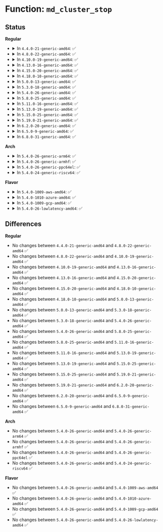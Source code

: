 # Function: <code>md_cluster_stop</code>

## Status
<b>Regular</b>
<ul>
<li>
<details>
<summary>In <code>4.4.0-21-generic-amd64</code>: ✅</summary>

```c
void md_cluster_stop(struct mddev * mddev)
```

```json
{
  "name": "md_cluster_stop",
  "collision_type": "Unique Global",
  "inline_type": "No",
  "funcs": [
    {
      "addr": 18446744071585758464,
      "name": "md_cluster_stop",
      "external": true,
      "loc": "drivers/md/md.c:7591",
      "file": "drivers/md/md.c",
      "inline": "seen, unknown",
      "caller_inline": [],
      "caller_func": [
        "drivers/md/bitmap.c:bitmap_free",
        "drivers/md/bitmap.c:bitmap_create"
      ]
    }
  ],
  "symbols": [
    {
      "addr": 18446744071585758464,
      "name": "md_cluster_stop",
      "section": ".text",
      "bind": "STB_GLOBAL",
      "size": 39
    }
  ]
}
```
</details>
</li>
<li>
<details>
<summary>In <code>4.8.0-22-generic-amd64</code>: ✅</summary>

```c
void md_cluster_stop(struct mddev * mddev)
```

```json
{
  "name": "md_cluster_stop",
  "collision_type": "Unique Global",
  "inline_type": "No",
  "funcs": [
    {
      "addr": 18446744071586154480,
      "name": "md_cluster_stop",
      "external": true,
      "loc": "drivers/md/md.c:7627",
      "file": "drivers/md/md.c",
      "inline": "seen, unknown",
      "caller_inline": [],
      "caller_func": [
        "drivers/md/bitmap.c:bitmap_create",
        "drivers/md/bitmap.c:bitmap_free"
      ]
    }
  ],
  "symbols": [
    {
      "addr": 18446744071586154480,
      "name": "md_cluster_stop",
      "section": ".text",
      "bind": "STB_GLOBAL",
      "size": 39
    }
  ]
}
```
</details>
</li>
<li>
<details>
<summary>In <code>4.10.0-19-generic-amd64</code>: ✅</summary>

```c
void md_cluster_stop(struct mddev * mddev)
```

```json
{
  "name": "md_cluster_stop",
  "collision_type": "Unique Global",
  "inline_type": "No",
  "funcs": [
    {
      "addr": 18446744071586357264,
      "name": "md_cluster_stop",
      "external": true,
      "loc": "drivers/md/md.c:7684",
      "file": "drivers/md/md.c",
      "inline": "seen, unknown",
      "caller_inline": [],
      "caller_func": [
        "drivers/md/bitmap.c:bitmap_create",
        "drivers/md/bitmap.c:bitmap_free"
      ]
    }
  ],
  "symbols": [
    {
      "addr": 18446744071586357264,
      "name": "md_cluster_stop",
      "section": ".text",
      "bind": "STB_GLOBAL",
      "size": 39
    }
  ]
}
```
</details>
</li>
<li>
<details>
<summary>In <code>4.13.0-16-generic-amd64</code>: ✅</summary>

```c
void md_cluster_stop(struct mddev * mddev)
```

```json
{
  "name": "md_cluster_stop",
  "collision_type": "Unique Global",
  "inline_type": "No",
  "funcs": [
    {
      "addr": 18446744071586457712,
      "name": "md_cluster_stop",
      "external": true,
      "loc": "drivers/md/md.c:7905",
      "file": "drivers/md/md.c",
      "inline": "seen, unknown",
      "caller_inline": [],
      "caller_func": [
        "drivers/md/bitmap.c:bitmap_create",
        "drivers/md/bitmap.c:bitmap_free"
      ]
    }
  ],
  "symbols": [
    {
      "addr": 18446744071586457712,
      "name": "md_cluster_stop",
      "section": ".text",
      "bind": "STB_GLOBAL",
      "size": 40
    }
  ]
}
```
</details>
</li>
<li>
<details>
<summary>In <code>4.15.0-20-generic-amd64</code>: ✅</summary>

```c
void md_cluster_stop(struct mddev * mddev)
```

```json
{
  "name": "md_cluster_stop",
  "collision_type": "Unique Global",
  "inline_type": "No",
  "funcs": [
    {
      "addr": 18446744071586924944,
      "name": "md_cluster_stop",
      "external": true,
      "loc": "drivers/md/md.c:7962",
      "file": "drivers/md/md.c",
      "inline": "seen, unknown",
      "caller_inline": [],
      "caller_func": [
        "drivers/md/md-bitmap.c:bitmap_create",
        "drivers/md/md-bitmap.c:bitmap_free"
      ]
    }
  ],
  "symbols": [
    {
      "addr": 18446744071586924944,
      "name": "md_cluster_stop",
      "section": ".text",
      "bind": "STB_GLOBAL",
      "size": 46
    }
  ]
}
```
</details>
</li>
<li>
<details>
<summary>In <code>4.18.0-10-generic-amd64</code>: ✅</summary>

```c
void md_cluster_stop(struct mddev * mddev)
```

```json
{
  "name": "md_cluster_stop",
  "collision_type": "Unique Global",
  "inline_type": "No",
  "funcs": [
    {
      "addr": 18446744071587215904,
      "name": "md_cluster_stop",
      "external": true,
      "loc": "drivers/md/md.c:8031",
      "file": "drivers/md/md.c",
      "inline": "seen, unknown",
      "caller_inline": [],
      "caller_func": [
        "drivers/md/md-bitmap.c:bitmap_create",
        "drivers/md/md-bitmap.c:bitmap_free"
      ]
    }
  ],
  "symbols": [
    {
      "addr": 18446744071587215904,
      "name": "md_cluster_stop",
      "section": ".text",
      "bind": "STB_GLOBAL",
      "size": 45
    }
  ]
}
```
</details>
</li>
<li>
<details>
<summary>In <code>5.0.0-13-generic-amd64</code>: ✅</summary>

```c
void md_cluster_stop(struct mddev * mddev)
```

```json
{
  "name": "md_cluster_stop",
  "collision_type": "Unique Global",
  "inline_type": "No",
  "funcs": [
    {
      "addr": 18446744071587396368,
      "name": "md_cluster_stop",
      "external": true,
      "loc": "drivers/md/md.c:8035",
      "file": "drivers/md/md.c",
      "inline": "seen, unknown",
      "caller_inline": [],
      "caller_func": [
        "drivers/md/md-bitmap.c:md_bitmap_create",
        "drivers/md/md-bitmap.c:md_bitmap_free"
      ]
    }
  ],
  "symbols": [
    {
      "addr": 18446744071587396368,
      "name": "md_cluster_stop",
      "section": ".text",
      "bind": "STB_GLOBAL",
      "size": 45
    }
  ]
}
```
</details>
</li>
<li>
<details>
<summary>In <code>5.3.0-18-generic-amd64</code>: ✅</summary>

```c
void md_cluster_stop(struct mddev * mddev)
```

```json
{
  "name": "md_cluster_stop",
  "collision_type": "Unique Global",
  "inline_type": "No",
  "funcs": [
    {
      "addr": 18446744071587667888,
      "name": "md_cluster_stop",
      "external": true,
      "loc": "drivers/md/md.c:8105",
      "file": "drivers/md/md.c",
      "inline": "seen, unknown",
      "caller_inline": [],
      "caller_func": [
        "drivers/md/md-bitmap.c:md_bitmap_free",
        "drivers/md/md-bitmap.c:md_bitmap_read_sb"
      ]
    }
  ],
  "symbols": [
    {
      "addr": 18446744071587667888,
      "name": "md_cluster_stop",
      "section": ".text",
      "bind": "STB_GLOBAL",
      "size": 45
    }
  ]
}
```
</details>
</li>
<li>
<details>
<summary>In <code>5.4.0-26-generic-amd64</code>: ✅</summary>

```c
void md_cluster_stop(struct mddev * mddev)
```

```json
{
  "name": "md_cluster_stop",
  "collision_type": "Unique Global",
  "inline_type": "No",
  "funcs": [
    {
      "addr": 18446744071587872080,
      "name": "md_cluster_stop",
      "external": true,
      "loc": "drivers/md/md.c:8209",
      "file": "drivers/md/md.c",
      "inline": "seen, unknown",
      "caller_inline": [],
      "caller_func": [
        "drivers/md/md-bitmap.c:md_bitmap_free",
        "drivers/md/md-bitmap.c:md_bitmap_read_sb"
      ]
    }
  ],
  "symbols": [
    {
      "addr": 18446744071587872080,
      "name": "md_cluster_stop",
      "section": ".text",
      "bind": "STB_GLOBAL",
      "size": 45
    }
  ]
}
```
</details>
</li>
<li>
<details>
<summary>In <code>5.8.0-25-generic-amd64</code>: ✅</summary>

```c
void md_cluster_stop(struct mddev * mddev)
```

```json
{
  "name": "md_cluster_stop",
  "collision_type": "Unique Global",
  "inline_type": "No",
  "funcs": [
    {
      "addr": 18446744071588724096,
      "name": "md_cluster_stop",
      "external": true,
      "loc": "drivers/md/md.c:8406",
      "file": "drivers/md/md.c",
      "inline": "seen, unknown",
      "caller_inline": [],
      "caller_func": [
        "drivers/md/md-bitmap.c:md_bitmap_free",
        "drivers/md/md-bitmap.c:md_bitmap_read_sb"
      ]
    }
  ],
  "symbols": [
    {
      "addr": 18446744071588724096,
      "name": "md_cluster_stop",
      "section": ".text",
      "bind": "STB_GLOBAL",
      "size": 45
    }
  ]
}
```
</details>
</li>
<li>
<details>
<summary>In <code>5.11.0-16-generic-amd64</code>: ✅</summary>

```c
void md_cluster_stop(struct mddev * mddev)
```

```json
{
  "name": "md_cluster_stop",
  "collision_type": "Unique Global",
  "inline_type": "No",
  "funcs": [
    {
      "addr": 18446744071588752432,
      "name": "md_cluster_stop",
      "external": true,
      "loc": "drivers/md/md.c:8438",
      "file": "drivers/md/md.c",
      "inline": "seen, unknown",
      "caller_inline": [],
      "caller_func": [
        "drivers/md/md-bitmap.c:md_bitmap_free",
        "drivers/md/md-bitmap.c:md_bitmap_read_sb"
      ]
    }
  ],
  "symbols": [
    {
      "addr": 18446744071588752432,
      "name": "md_cluster_stop",
      "section": ".text",
      "bind": "STB_GLOBAL",
      "size": 45
    }
  ]
}
```
</details>
</li>
<li>
<details>
<summary>In <code>5.13.0-19-generic-amd64</code>: ✅</summary>

```c
void md_cluster_stop(struct mddev * mddev)
```

```json
{
  "name": "md_cluster_stop",
  "collision_type": "Unique Global",
  "inline_type": "No",
  "funcs": [
    {
      "addr": 18446744071588637984,
      "name": "md_cluster_stop",
      "external": true,
      "loc": "drivers/md/md.c:8396",
      "file": "drivers/md/md.c",
      "inline": "seen, unknown",
      "caller_inline": [],
      "caller_func": [
        "drivers/md/md-bitmap.c:md_bitmap_free",
        "drivers/md/md-bitmap.c:md_bitmap_read_sb"
      ]
    }
  ],
  "symbols": [
    {
      "addr": 18446744071588637984,
      "name": "md_cluster_stop",
      "section": ".text",
      "bind": "STB_GLOBAL",
      "size": 45
    }
  ]
}
```
</details>
</li>
<li>
<details>
<summary>In <code>5.15.0-25-generic-amd64</code>: ✅</summary>

```c
void md_cluster_stop(struct mddev * mddev)
```

```json
{
  "name": "md_cluster_stop",
  "collision_type": "Unique Global",
  "inline_type": "No",
  "funcs": [
    {
      "addr": 18446744071589315568,
      "name": "md_cluster_stop",
      "external": true,
      "loc": "drivers/md/md.c:8409",
      "file": "drivers/md/md.c",
      "inline": "seen, unknown",
      "caller_inline": [],
      "caller_func": [
        "drivers/md/md-bitmap.c:md_bitmap_free",
        "drivers/md/md-bitmap.c:md_bitmap_read_sb"
      ]
    }
  ],
  "symbols": [
    {
      "addr": 18446744071589315568,
      "name": "md_cluster_stop",
      "section": ".text",
      "bind": "STB_GLOBAL",
      "size": 45
    }
  ]
}
```
</details>
</li>
<li>
<details>
<summary>In <code>5.19.0-21-generic-amd64</code>: ✅</summary>

```c
void md_cluster_stop(struct mddev * mddev)
```

```json
{
  "name": "md_cluster_stop",
  "collision_type": "Unique Global",
  "inline_type": "No",
  "funcs": [
    {
      "addr": 18446744071590787680,
      "name": "md_cluster_stop",
      "external": true,
      "loc": "drivers/md/md.c:8411",
      "file": "drivers/md/md.c",
      "inline": "seen, unknown",
      "caller_inline": [],
      "caller_func": [
        "drivers/md/md-bitmap.c:md_bitmap_free",
        "drivers/md/md-bitmap.c:md_bitmap_read_sb"
      ]
    }
  ],
  "symbols": [
    {
      "addr": 18446744071590787680,
      "name": "md_cluster_stop",
      "section": ".text",
      "bind": "STB_GLOBAL",
      "size": 61
    }
  ]
}
```
</details>
</li>
<li>
<details>
<summary>In <code>6.2.0-20-generic-amd64</code>: ✅</summary>

```c
void md_cluster_stop(struct mddev * mddev)
```

```json
{
  "name": "md_cluster_stop",
  "collision_type": "Unique Global",
  "inline_type": "No",
  "funcs": [
    {
      "addr": 18446744071592470752,
      "name": "md_cluster_stop",
      "external": true,
      "loc": "drivers/md/md.c:8422",
      "file": "drivers/md/md.c",
      "inline": "seen, unknown",
      "caller_inline": [],
      "caller_func": [
        "drivers/md/md-bitmap.c:md_bitmap_free",
        "drivers/md/md-bitmap.c:md_bitmap_read_sb"
      ]
    }
  ],
  "symbols": [
    {
      "addr": 18446744071592470752,
      "name": "md_cluster_stop",
      "section": ".text",
      "bind": "STB_GLOBAL",
      "size": 61
    }
  ]
}
```
</details>
</li>
<li>
<details>
<summary>In <code>6.5.0-9-generic-amd64</code>: ✅</summary>

```c
void md_cluster_stop(struct mddev * mddev)
```

```json
{
  "name": "md_cluster_stop",
  "collision_type": "Unique Global",
  "inline_type": "No",
  "funcs": [
    {
      "addr": 18446744071592893312,
      "name": "md_cluster_stop",
      "external": true,
      "loc": "drivers/md/md.c:8431",
      "file": "drivers/md/md.c",
      "inline": "seen, unknown",
      "caller_inline": [],
      "caller_func": [
        "drivers/md/md-bitmap.c:md_bitmap_free",
        "drivers/md/md-bitmap.c:md_bitmap_read_sb"
      ]
    }
  ],
  "symbols": [
    {
      "addr": 18446744071592893312,
      "name": "md_cluster_stop",
      "section": ".text",
      "bind": "STB_GLOBAL",
      "size": 61
    }
  ]
}
```
</details>
</li>
<li>
<details>
<summary>In <code>6.8.0-31-generic-amd64</code>: ✅</summary>

```c
void md_cluster_stop(struct mddev * mddev)
```

```json
{
  "name": "md_cluster_stop",
  "collision_type": "Unique Global",
  "inline_type": "No",
  "funcs": [
    {
      "addr": 18446744071593642240,
      "name": "md_cluster_stop",
      "external": true,
      "loc": "drivers/md/md.c:8522",
      "file": "drivers/md/md.c",
      "inline": "seen, unknown",
      "caller_inline": [],
      "caller_func": [
        "drivers/md/md-bitmap.c:md_bitmap_free",
        "drivers/md/md-bitmap.c:md_bitmap_read_sb"
      ]
    }
  ],
  "symbols": [
    {
      "addr": 18446744071593642240,
      "name": "md_cluster_stop",
      "section": ".text",
      "bind": "STB_GLOBAL",
      "size": 61
    }
  ]
}
```
</details>
</li>
</ul>
<b>Arch</b>
<ul>
<li>
<details>
<summary>In <code>5.4.0-26-generic-arm64</code>: ✅</summary>

```c
void md_cluster_stop(struct mddev * mddev)
```

```json
{
  "name": "md_cluster_stop",
  "collision_type": "Unique Global",
  "inline_type": "No",
  "funcs": [
    {
      "addr": 18446603336501101600,
      "name": "md_cluster_stop",
      "external": true,
      "loc": "drivers/md/md.c:8209",
      "file": "drivers/md/md.c",
      "inline": "seen, unknown",
      "caller_inline": [],
      "caller_func": [
        "drivers/md/md-bitmap.c:md_bitmap_free",
        "drivers/md/md-bitmap.c:md_bitmap_read_sb"
      ]
    }
  ],
  "symbols": [
    {
      "addr": 18446603336501101600,
      "name": "md_cluster_stop",
      "section": ".text",
      "bind": "STB_GLOBAL",
      "size": 72
    }
  ]
}
```
</details>
</li>
<li>
<details>
<summary>In <code>5.4.0-26-generic-armhf</code>: ✅</summary>

```c
void md_cluster_stop(struct mddev * mddev)
```

```json
{
  "name": "md_cluster_stop",
  "collision_type": "Unique Global",
  "inline_type": "No",
  "funcs": [
    {
      "addr": 3233617884,
      "name": "md_cluster_stop",
      "external": true,
      "loc": "drivers/md/md.c:8209",
      "file": "drivers/md/md.c",
      "inline": "seen, unknown",
      "caller_inline": [],
      "caller_func": [
        "drivers/md/md-bitmap.c:md_bitmap_free",
        "drivers/md/md-bitmap.c:md_bitmap_read_sb"
      ]
    }
  ],
  "symbols": [
    {
      "addr": 3233617884,
      "name": "md_cluster_stop",
      "section": ".text",
      "bind": "STB_GLOBAL",
      "size": 60
    }
  ]
}
```
</details>
</li>
<li>
<details>
<summary>In <code>5.4.0-26-generic-ppc64el</code>: ✅</summary>

```c
void md_cluster_stop(struct mddev * mddev)
```

```json
{
  "name": "md_cluster_stop",
  "collision_type": "Unique Global",
  "inline_type": "No",
  "funcs": [
    {
      "addr": 13835058055294599696,
      "name": "md_cluster_stop",
      "external": true,
      "loc": "drivers/md/md.c:8209",
      "file": "drivers/md/md.c",
      "inline": "seen, unknown",
      "caller_inline": [],
      "caller_func": [
        "drivers/md/md-bitmap.c:md_bitmap_free",
        "drivers/md/md-bitmap.c:md_bitmap_read_sb"
      ]
    }
  ],
  "symbols": [
    {
      "addr": 13835058055294599696,
      "name": "md_cluster_stop",
      "section": ".text",
      "bind": "STB_GLOBAL",
      "size": 108
    }
  ]
}
```
</details>
</li>
<li>
<details>
<summary>In <code>5.4.0-24-generic-riscv64</code>: ✅</summary>

```c
void md_cluster_stop(struct mddev * mddev)
```

```json
{
  "name": "md_cluster_stop",
  "collision_type": "Unique Global",
  "inline_type": "No",
  "funcs": [
    {
      "addr": 18446743936277824710,
      "name": "md_cluster_stop",
      "external": true,
      "loc": "drivers/md/md.c:8209",
      "file": "drivers/md/md.c",
      "inline": "seen, unknown",
      "caller_inline": [],
      "caller_func": [
        "drivers/md/md-bitmap.c:md_bitmap_free",
        "drivers/md/md-bitmap.c:md_bitmap_read_sb"
      ]
    }
  ],
  "symbols": [
    {
      "addr": 18446743936277824710,
      "name": "md_cluster_stop",
      "section": ".text",
      "bind": "STB_GLOBAL",
      "size": 64
    }
  ]
}
```
</details>
</li>
</ul>
<b>Flavor</b>
<ul>
<li>
<details>
<summary>In <code>5.4.0-1009-aws-amd64</code>: ✅</summary>

```c
void md_cluster_stop(struct mddev * mddev)
```

```json
{
  "name": "md_cluster_stop",
  "collision_type": "Unique Global",
  "inline_type": "No",
  "funcs": [
    {
      "addr": 18446744071587503056,
      "name": "md_cluster_stop",
      "external": true,
      "loc": "drivers/md/md.c:8209",
      "file": "drivers/md/md.c",
      "inline": "seen, unknown",
      "caller_inline": [],
      "caller_func": [
        "drivers/md/md-bitmap.c:md_bitmap_free",
        "drivers/md/md-bitmap.c:md_bitmap_read_sb"
      ]
    }
  ],
  "symbols": [
    {
      "addr": 18446744071587503056,
      "name": "md_cluster_stop",
      "section": ".text",
      "bind": "STB_GLOBAL",
      "size": 45
    }
  ]
}
```
</details>
</li>
<li>
<details>
<summary>In <code>5.4.0-1010-azure-amd64</code>: ✅</summary>

```c
void md_cluster_stop(struct mddev * mddev)
```

```json
{
  "name": "md_cluster_stop",
  "collision_type": "Unique Global",
  "inline_type": "No",
  "funcs": [
    {
      "addr": 18446744071587271216,
      "name": "md_cluster_stop",
      "external": true,
      "loc": "drivers/md/md.c:8209",
      "file": "drivers/md/md.c",
      "inline": "seen, unknown",
      "caller_inline": [],
      "caller_func": [
        "drivers/md/md-bitmap.c:md_bitmap_free",
        "drivers/md/md-bitmap.c:md_bitmap_read_sb"
      ]
    }
  ],
  "symbols": [
    {
      "addr": 18446744071587271216,
      "name": "md_cluster_stop",
      "section": ".text",
      "bind": "STB_GLOBAL",
      "size": 45
    }
  ]
}
```
</details>
</li>
<li>
<details>
<summary>In <code>5.4.0-1009-gcp-amd64</code>: ✅</summary>

```c
void md_cluster_stop(struct mddev * mddev)
```

```json
{
  "name": "md_cluster_stop",
  "collision_type": "Unique Global",
  "inline_type": "No",
  "funcs": [
    {
      "addr": 18446744071587828224,
      "name": "md_cluster_stop",
      "external": true,
      "loc": "drivers/md/md.c:8209",
      "file": "drivers/md/md.c",
      "inline": "seen, unknown",
      "caller_inline": [],
      "caller_func": [
        "drivers/md/md-bitmap.c:md_bitmap_free",
        "drivers/md/md-bitmap.c:md_bitmap_read_sb"
      ]
    }
  ],
  "symbols": [
    {
      "addr": 18446744071587828224,
      "name": "md_cluster_stop",
      "section": ".text",
      "bind": "STB_GLOBAL",
      "size": 45
    }
  ]
}
```
</details>
</li>
<li>
<details>
<summary>In <code>5.4.0-26-lowlatency-amd64</code>: ✅</summary>

```c
void md_cluster_stop(struct mddev * mddev)
```

```json
{
  "name": "md_cluster_stop",
  "collision_type": "Unique Global",
  "inline_type": "No",
  "funcs": [
    {
      "addr": 18446744071587941856,
      "name": "md_cluster_stop",
      "external": true,
      "loc": "drivers/md/md.c:8209",
      "file": "drivers/md/md.c",
      "inline": "seen, unknown",
      "caller_inline": [],
      "caller_func": [
        "drivers/md/md-bitmap.c:md_bitmap_free",
        "drivers/md/md-bitmap.c:md_bitmap_read_sb"
      ]
    }
  ],
  "symbols": [
    {
      "addr": 18446744071587941856,
      "name": "md_cluster_stop",
      "section": ".text",
      "bind": "STB_GLOBAL",
      "size": 45
    }
  ]
}
```
</details>
</li>
</ul>

## Differences
<b>Regular</b>
<ul>
<li>
No changes between <code>4.4.0-21-generic-amd64</code> and <code>4.8.0-22-generic-amd64</code> ✅
</li>
<li>
No changes between <code>4.8.0-22-generic-amd64</code> and <code>4.10.0-19-generic-amd64</code> ✅
</li>
<li>
No changes between <code>4.10.0-19-generic-amd64</code> and <code>4.13.0-16-generic-amd64</code> ✅
</li>
<li>
No changes between <code>4.13.0-16-generic-amd64</code> and <code>4.15.0-20-generic-amd64</code> ✅
</li>
<li>
No changes between <code>4.15.0-20-generic-amd64</code> and <code>4.18.0-10-generic-amd64</code> ✅
</li>
<li>
No changes between <code>4.18.0-10-generic-amd64</code> and <code>5.0.0-13-generic-amd64</code> ✅
</li>
<li>
No changes between <code>5.0.0-13-generic-amd64</code> and <code>5.3.0-18-generic-amd64</code> ✅
</li>
<li>
No changes between <code>5.3.0-18-generic-amd64</code> and <code>5.4.0-26-generic-amd64</code> ✅
</li>
<li>
No changes between <code>5.4.0-26-generic-amd64</code> and <code>5.8.0-25-generic-amd64</code> ✅
</li>
<li>
No changes between <code>5.8.0-25-generic-amd64</code> and <code>5.11.0-16-generic-amd64</code> ✅
</li>
<li>
No changes between <code>5.11.0-16-generic-amd64</code> and <code>5.13.0-19-generic-amd64</code> ✅
</li>
<li>
No changes between <code>5.13.0-19-generic-amd64</code> and <code>5.15.0-25-generic-amd64</code> ✅
</li>
<li>
No changes between <code>5.15.0-25-generic-amd64</code> and <code>5.19.0-21-generic-amd64</code> ✅
</li>
<li>
No changes between <code>5.19.0-21-generic-amd64</code> and <code>6.2.0-20-generic-amd64</code> ✅
</li>
<li>
No changes between <code>6.2.0-20-generic-amd64</code> and <code>6.5.0-9-generic-amd64</code> ✅
</li>
<li>
No changes between <code>6.5.0-9-generic-amd64</code> and <code>6.8.0-31-generic-amd64</code> ✅
</li>
</ul>
<b>Arch</b>
<ul>
<li>
No changes between <code>5.4.0-26-generic-amd64</code> and <code>5.4.0-26-generic-arm64</code> ✅
</li>
<li>
No changes between <code>5.4.0-26-generic-amd64</code> and <code>5.4.0-26-generic-armhf</code> ✅
</li>
<li>
No changes between <code>5.4.0-26-generic-amd64</code> and <code>5.4.0-26-generic-ppc64el</code> ✅
</li>
<li>
No changes between <code>5.4.0-26-generic-amd64</code> and <code>5.4.0-24-generic-riscv64</code> ✅
</li>
</ul>
<b>Flavor</b>
<ul>
<li>
No changes between <code>5.4.0-26-generic-amd64</code> and <code>5.4.0-1009-aws-amd64</code> ✅
</li>
<li>
No changes between <code>5.4.0-26-generic-amd64</code> and <code>5.4.0-1010-azure-amd64</code> ✅
</li>
<li>
No changes between <code>5.4.0-26-generic-amd64</code> and <code>5.4.0-1009-gcp-amd64</code> ✅
</li>
<li>
No changes between <code>5.4.0-26-generic-amd64</code> and <code>5.4.0-26-lowlatency-amd64</code> ✅
</li>
</ul>
